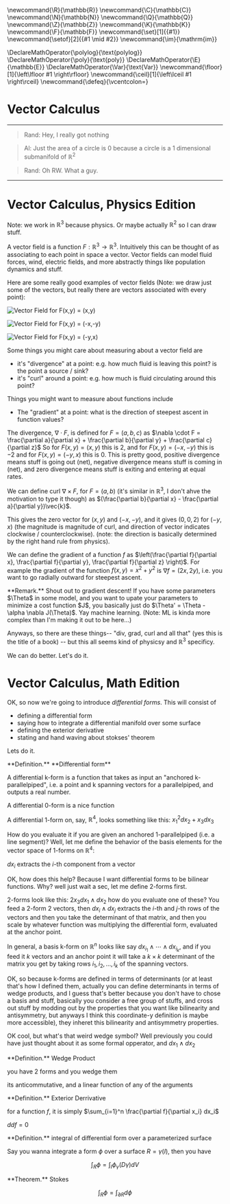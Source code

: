 \newcommand{\R}{\mathbb{R}}
\newcommand{\C}{\mathbb{C}}
\newcommand{\N}{\mathbb{N}}
\newcommand{\Q}{\mathbb{Q}}
\newcommand{\Z}{\mathbb{Z}}
\newcommand{\K}{\mathbb{K}}
\newcommand{\F}{\mathbb{F}}
\newcommand{\set}[1]{\{#1\}}
\newcommand{\setof}[2]{\{#1 \mid #2\}}
\newcommand{\im}{\mathrm{im}}

\DeclareMathOperator{\polylog}{\text{polylog}}
\DeclareMathOperator{\poly}{\text{poly}}
\DeclareMathOperator{\E}{\mathbb{E}}
\DeclareMathOperator{\Var}{\text{Var}}
\newcommand{\floor}[1]{\left\lfloor #1 \right\rfloor}
\newcommand{\ceil}[1]{\left\lceil #1 \right\rceil}
\newcommand{\defeq}{\vcentcolon=}




# Vector Calculus

----

> Rand: Hey, I really got nothing

> Al: Just the area of a circle is 0 because a circle is a 1 dimensional submanifold of $\mathbb{R}^2$

> Rand: Oh RW. What a guy.

----

# Vector Calculus, Physics Edition

Note: we work in $\mathbb{R}^3$ because physics. Or maybe actually $\mathbb{R}^2$ so I can draw stuff.

A vector field is a function $F: \mathbb{R}^3 \to \mathbb{R}^3$. Intuitively this can be thought of as associating to each point in space a vector.
Vector fields can model fluid forces, wind, electric fields, and more abstractly things like population dynamics and stuff.

Here are some really good examples of vector fields (Note: we draw just some of the vectors, but really there are vectors associated with every point):

![Vector Field for F(x,y) = (x,y)](src/images/div1.png)


![Vector Field for F(x,y) = (-x,-y)](src/images/divneg1.png)


![Vector Field for F(x,y) = (-y,x)](src/images/curlcounter.png)

Some things you might care about measuring about a vector field are 

- it's "divergence" at a point: e.g. how much fluid is leaving this point? is the point a source / sink?
- it's "curl" around a point: e.g. how much is fluid circulating around this point?

Things you might want to measure about functions include
- The "gradient" at a point: what is the direction of steepest ascent in function values? 

The divergence, $\nabla \cdot F$, is defined for $F = (a,b,c)$ as $\nabla \cdot F = \frac{\partial a}{\partial x} + \frac{\partial b}{\partial y} + \frac{\partial c}{\partial z}$
So for $F(x,y) = (x,y)$ this is $2$, and for $F(x,y) = (-x,-y)$ this is $-2$ and for $F(x,y) = (-y,x)$ this is $0$.
This is pretty good,  positive divergence means stuff is going out (net), negative divergence means stuff is coming in (net), and zero divergence means stuff is exiting and entering at equal rates.

We can define curl $\nabla \times F$, for $F = (a,b)$ (it's similar in $\mathbb{R}^3$, I don't ahve the motivation to type it though) as $(\frac{\partial b}{\partial x} - \frac{\partial a}{\partial y})\vec{k}$.

This gives the zero vector for $(x,y)$ and $(-x,-y)$, and it gives $(0,0,2)$ for $(-y,x)$ (the magnitude is magnitude of curl, and direction of vector indicates clockwise / counterclockwise). (note: the direction is basically determined by the right hand rule from physics).

We can define the gradient of a function $f$ as $\left(\frac{\partial f}{\partial x}, \frac{\partial f}{\partial y}, \frac{\partial f}{\partial z} \right)$. 
For example the gradient of the function $f(x,y) = x^2 + y^2$ is $\nabla f = (2x, 2y)$, i.e. you want to go radially outward for steepest ascent.

<div class="rmk envbox">**Remark.**
Shout out to gradient descent! If you have some parameters $\Theta$ in some
model, and you want to upate your parameters to minimize a cost function $J$,
you basically just do $\Theta' = \Theta - \alpha \nabla J(\Theta)$. Yay machine learning. (Note: ML is kinda more complex than I'm making it out to be here...)
</div>

Anyways, so there are these things-- "div, grad, curl and all that" (yes this is the title of a book) -- but this all seems kind of physicsy and $\mathbb{R}^3$ specificy.

We can do better. Let's do it.

# Vector Calculus, Math Edition

OK, so now we're going to introduce _differential forms_. This will consist of
- defining a differential form
- saying how to integrate a differential manifold over some surface
- defining the exterior derivative
- stating and hand waving about stokses' theorem

Lets do it. 

<div class="defn envbox">**Definition.**
**Differential form**

A differential k-form is a function that takes as input an "anchored k-parallelpiped", i.e. a point and k spanning vectors for a parallelpiped, and outputs a real number.

A differential 0-form is a nice function

A differential 1-form on, say, $\mathbb{R}^4$, looks something like this:
$x_1^2 dx_2 + x_3 dx_3$

How do you evaluate it if you are given an anchored 1-parallelpiped (i.e. a line segment)? Well, let me define the behavior of the basis elements for the vector space of 1-forms on $\mathbb{R}^4$:

$dx_i$ extracts the $i$-th component from a vector

OK, how does this help?
Because I want differential forms to be bilinear functions. Why? well just wait a sec, let me define 2-forms first.

2-forms look like this:
$2x_3dx_1\wedge dx_2$
how do you evaluate one of these?
You feed a 2-form 2 vectors, then $dx_i\wedge dx_j$ extracts the $i$-th and $j$-th rows of the vectors and then you take the determinant of that matrix, and then you scale by whatever function was multiplying the differential form, evaluated at the anchor point.

In general, a basis k-form on $\mathbb{R}^n$ looks like say $dx_{i_1} \wedge \cdots \wedge dx_{i_k}$, and if you feed it $k$ vectors and an anchor point it will take a $k\times k$ determinant of the matrix you get by taking rows $i_1, i_2, \ldots, i_k$ of the spanning vectors.

OK, so because k-forms are defined in terms of determinants (or at least that's how I defined them, actually you can define determinants in terms of wedge products, and I guess that's better because you don't have to chose a basis and stuff, basically you consider a free group of stuffs, and cross out stuff by modding out by the properties that you want like bilinearity and antisymmetry, but anyways I think this coordinate-y definition is maybe more accessible), they inheret this bilinearity and antisymmetry properties.


</div>

OK cool, but what's that weird wedge symbol? Well previously you could have just thought about it as some formal opperator, and $dx_1\wedge dx_2$


<div class="defn envbox">**Definition.**
Wedge Product

you have 2 forms and you wedge them

its anticommutative, and a linear function of any of the arguments

</div>


<div class="defn envbox">**Definition.**
Exterior Derrivative

for a function $f$, it is simply $\sum_{i=1}^n \frac{\partial f}{\partial x_i} dx_i$

$ddf = 0$


</div>

<div class="defn envbox">**Definition.**
integral of differential form over a parameterized surface

Say you wanna integrate a form $\phi$ over a surface $R = \gamma(I)$,
then you have

$$\int_R \phi = \int_{I} \phi_\gamma(D\gamma) dV$$

</div>

<div class="thm envbox">**Theorem.**
Stokes

$$\int_R \phi = \int_{\partial R} d \phi$$

</div>

